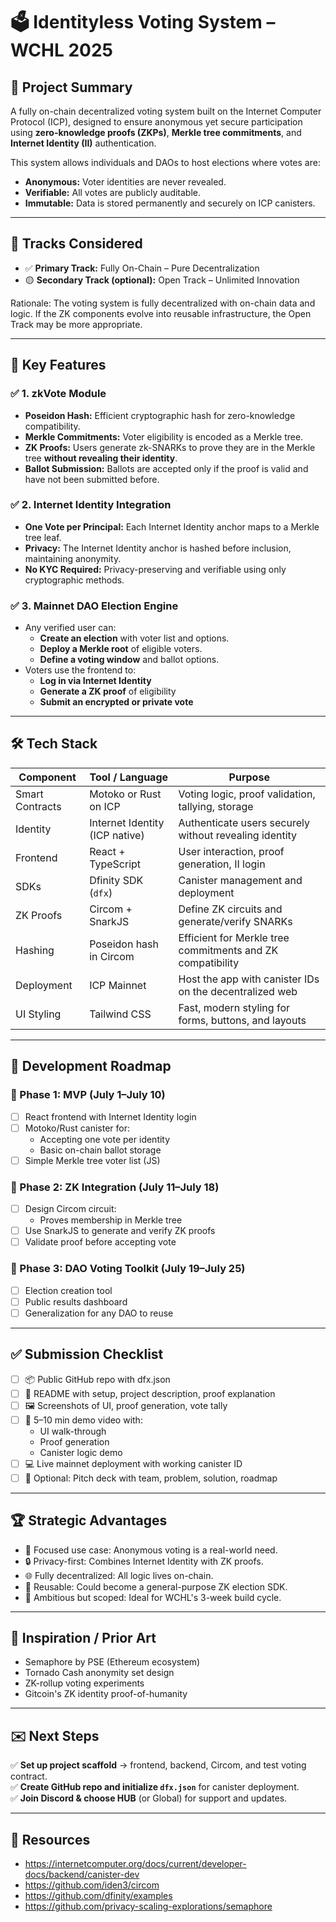 # 🗳️ Identityless Voting System – WCHL 2025

## 🚀 Project Summary

A fully on-chain decentralized voting system built on the Internet Computer Protocol (ICP), designed to ensure anonymous yet secure participation using **zero-knowledge proofs (ZKPs)**, **Merkle tree commitments**, and **Internet Identity (II)** authentication.

This system allows individuals and DAOs to host elections where votes are:
- **Anonymous:** Voter identities are never revealed.
- **Verifiable:** All votes are publicly auditable.
- **Immutable:** Data is stored permanently and securely on ICP canisters.

---

## 🎯 Tracks Considered

- ✅ **Primary Track:** Fully On-Chain – Pure Decentralization
- 🟡 **Secondary Track (optional):** Open Track – Unlimited Innovation

Rationale: The voting system is fully decentralized with on-chain data and logic. If the ZK components evolve into reusable infrastructure, the Open Track may be more appropriate.

---

## 🧩 Key Features

### ✅ 1. zkVote Module
- **Poseidon Hash:** Efficient cryptographic hash for zero-knowledge compatibility.
- **Merkle Commitments:** Voter eligibility is encoded as a Merkle tree.
- **ZK Proofs:** Users generate zk-SNARKs to prove they are in the Merkle tree **without revealing their identity**.
- **Ballot Submission:** Ballots are accepted only if the proof is valid and have not been submitted before.

### ✅ 2. Internet Identity Integration
- **One Vote per Principal:** Each Internet Identity anchor maps to a Merkle tree leaf.
- **Privacy:** The Internet Identity anchor is hashed before inclusion, maintaining anonymity.
- **No KYC Required:** Privacy-preserving and verifiable using only cryptographic methods.

### ✅ 3. Mainnet DAO Election Engine
- Any verified user can:
  - **Create an election** with voter list and options.
  - **Deploy a Merkle root** of eligible voters.
  - **Define a voting window** and ballot options.
- Voters use the frontend to:
  - **Log in via Internet Identity**
  - **Generate a ZK proof** of eligibility
  - **Submit an encrypted or private vote**

---

## 🛠️ Tech Stack

| Component         | Tool / Language                  | Purpose                                                           |
|------------------|----------------------------------|-------------------------------------------------------------------|
| Smart Contracts   | Motoko or Rust on ICP            | Voting logic, proof validation, tallying, storage                 |
| Identity          | Internet Identity (ICP native)   | Authenticate users securely without revealing identity            |
| Frontend          | React + TypeScript               | User interaction, proof generation, II login                      |
| SDKs              | Dfinity SDK (`dfx`)              | Canister management and deployment                                |
| ZK Proofs         | Circom + SnarkJS                 | Define ZK circuits and generate/verify SNARKs                     |
| Hashing           | Poseidon hash in Circom          | Efficient for Merkle tree commitments and ZK compatibility        |
| Deployment        | ICP Mainnet                      | Host the app with canister IDs on the decentralized web           |
| UI Styling        | Tailwind CSS                     | Fast, modern styling for forms, buttons, and layouts              |

---

## 🧭 Development Roadmap

### 🔹 Phase 1: MVP (July 1–July 10)
- [ ] React frontend with Internet Identity login
- [ ] Motoko/Rust canister for:
  - Accepting one vote per identity
  - Basic on-chain ballot storage
- [ ] Simple Merkle tree voter list (JS)

### 🔹 Phase 2: ZK Integration (July 11–July 18)
- [ ] Design Circom circuit:
  - Proves membership in Merkle tree
- [ ] Use SnarkJS to generate and verify ZK proofs
- [ ] Validate proof before accepting vote

### 🔹 Phase 3: DAO Voting Toolkit (July 19–July 25)
- [ ] Election creation tool
- [ ] Public results dashboard
- [ ] Generalization for any DAO to reuse

---

## ✅ Submission Checklist

- [ ] 📦 Public GitHub repo with dfx.json
- [ ] 📝 README with setup, project description, proof explanation
- [ ] 🖼️ Screenshots of UI, proof generation, vote tally
- [ ] 🎥 5–10 min demo video with:
  - UI walk-through
  - Proof generation
  - Canister logic demo
- [ ] 💻 Live mainnet deployment with working canister ID
- [ ] 🧾 Optional: Pitch deck with team, problem, solution, roadmap

---

## 🏆 Strategic Advantages

- 🎯 Focused use case: Anonymous voting is a real-world need.
- 🔒 Privacy-first: Combines Internet Identity with ZK proofs.
- 🌐 Fully decentralized: All logic lives on-chain.
- 🔄 Reusable: Could become a general-purpose ZK election SDK.
- 🧠 Ambitious but scoped: Ideal for WCHL's 3-week build cycle.

---

## 🧠 Inspiration / Prior Art

- Semaphore by PSE (Ethereum ecosystem)
- Tornado Cash anonymity set design
- ZK-rollup voting experiments
- Gitcoin's ZK identity proof-of-humanity

---

## ✉️ Next Steps

✅ **Set up project scaffold** → frontend, backend, Circom, and test voting contract.  
✅ **Create GitHub repo and initialize `dfx.json`** for canister deployment.  
✅ **Join Discord & choose HUB** (or Global) for support and updates.

---

## 🔗 Resources

- https://internetcomputer.org/docs/current/developer-docs/backend/canister-dev
- https://github.com/iden3/circom
- https://github.com/dfinity/examples
- https://github.com/privacy-scaling-explorations/semaphore
